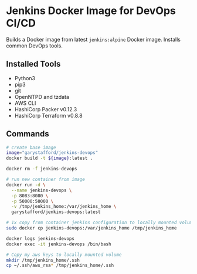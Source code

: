 # Jenkins Docker Image for DevOps CI/CD

Builds a Docker image from latest `jenkins:alpine` Docker image. Installs common DevOps tools.

## Installed Tools

- Python3
- pip3
- git
- OpenNTPD and tzdata
- AWS CLI
- HashiCorp Packer v0.12.3
- HashiCorp Terraform v0.8.8

## Commands
```bash
# create base image
image="garystafford/jenkins-devops"
docker build -t ${image}:latest .

docker rm -f jenkins-devops

# run new container from image
docker run -d \
  --name jenkins-devops \
  -p 8083:8080 \
  -p 50000:50000 \
  -v /tmp/jenkins_home:/var/jenkins_home \
  garystafford/jenkins-devops:latest

# 1x copy from container jenkins configuration to locally mounted volume
sudo docker cp jenkins-devops:/var/jenkins_home /tmp/jenkins_home

docker logs jenkins-devops
docker exec -it jenkins-devops /bin/bash

# Copy my aws keys to locally mounted volume
mkdir /tmp/jenkins_home/.ssh
cp ~/.ssh/aws_rsa* /tmp/jenkins_home/.ssh
```
